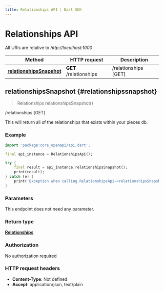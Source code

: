 ```yaml
---
title: Relationships API | Dart SDK
---
```


# Relationships API

All URIs are relative to *http://localhost:1000*

Method | HTTP request | Description
------------- | ------------- | -------------
[**relationshipsSnapshot**](RelationshipsApi#relationshipssnapshot) | **GET** /relationships | /relationships [GET]


## **relationshipsSnapshot** {#relationshipssnapshot}
> Relationships relationshipsSnapshot()

/relationships [GET]

This will return all of the relationships that exists within your pieces db.

### Example
```dart
import 'package:core_openapi/api.dart';

final api_instance = RelationshipsApi();

try {
    final result = api_instance.relationshipsSnapshot();
    print(result);
} catch (e) {
    print('Exception when calling RelationshipsApi->relationshipsSnapshot: $e\n');
}
```

### Parameters
This endpoint does not need any parameter.

### Return type

[**Relationships**](../models/Relationships)

### Authorization

No authorization required

### HTTP request headers

 - **Content-Type**: Not defined
 - **Accept**: application/json, text/plain



